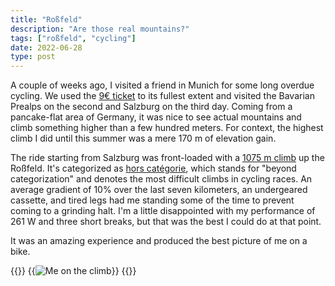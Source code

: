 ```yaml
---
title: "Roßfeld"
description: "Are those real mountains?"
tags: ["roßfeld", "cycling"]
date: 2022-06-28
type: post
---
```

A couple of weeks ago, I visited a friend in Munich for some long overdue cycling. We used the [9€ ticket](https://en.wikipedia.org/wiki/9-Euro-Ticket) to its fullest extent and visited the Bavarian Prealps on the second and Salzburg on the third day. Coming from a pancake-flat area of Germany, it was nice to see actual mountains and climb something higher than a few hundred meters. For context, the highest climb I did until this summer was a mere 170 m of elevation gain.

The ride starting from Salzburg was front-loaded with a [1075 m climb](https://www.strava.com/segments/4413657) up the Roßfeld. It's categorized as [hors catégorie](https://en.wikipedia.org/wiki/Hors_cat%C3%A9gorie), which stands for "beyond categorization" and denotes the most difficult climbs in cycling races. An average gradient of 10% over the last seven kilometers, an undergeared cassette, and tired legs had me standing some of the time to prevent coming to a grinding halt. I'm a little disappointed with my performance of 261 W and three short breaks, but that was the best I could do at that point.

It was an amazing experience and produced the best picture of me on a bike.

{{<escape>}}
  {{<image src="cycling/roßfeld.jpg" alt="Me on the climb">}}
{{</escape>}}
